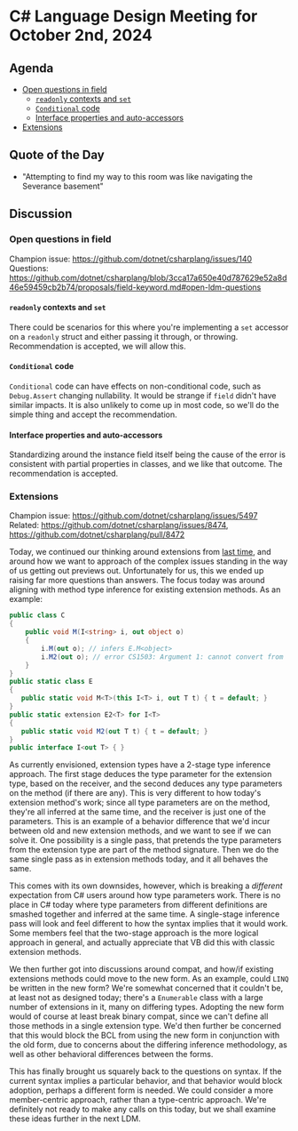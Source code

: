 # C# Language Design Meeting for October 2nd, 2024

## Agenda

- [Open questions in field](#open-questions-in-field)
    - [`readonly` contexts and `set`](#readonly-contexts-and-set)
    - [`Conditional` code](#conditional-code)
    - [Interface properties and auto-accessors](#interface-properties-and-auto-accessors)
- [Extensions](#extensions)

## Quote of the Day

- "Attempting to find my way to this room was like navigating the Severance basement"

## Discussion

### Open questions in field

Champion issue: https://github.com/dotnet/csharplang/issues/140  
Questions: https://github.com/dotnet/csharplang/blob/3cca17a650e40d787629e52a8d46e59459cb2b74/proposals/field-keyword.md#open-ldm-questions

#### `readonly` contexts and `set`

There could be scenarios for this where you're implementing a `set` accessor on a `readonly` struct and either passing it through, or throwing. Recommendation is accepted, we will
allow this.

#### `Conditional` code

`Conditional` code can have effects on non-conditional code, such as `Debug.Assert` changing nullability. It would be strange if `field` didn't have similar impacts. It is also
unlikely to come up in most code, so we'll do the simple thing and accept the recommendation.

#### Interface properties and auto-accessors

Standardizing around the instance field itself being the cause of the error is consistent with partial properties in classes, and we like that outcome. The recommendation is accepted.

### Extensions

Champion issue: https://github.com/dotnet/csharplang/issues/5497  
Related: https://github.com/dotnet/csharplang/issues/8474, https://github.com/dotnet/csharplang/pull/8472

Today, we continued our thinking around extensions from [last time](./LDM-2024-09-30.md#extensions), and around how we want to approach of the complex issues standing in the way of
us getting out previews out. Unfortunately for us, this we ended up raising far more questions than answers. The focus today was around aligning with method type inference for existing
extension methods. As an example:

```cs
public class C
{
    public void M(I<string> i, out object o)
    {
        i.M(out o); // infers E.M<object>
        i.M2(out o); // error CS1503: Argument 1: cannot convert from 'out object' to 'out string'
    }
}
public static class E
{
   public static void M<T>(this I<T> i, out T t) { t = default; }
}
public static extension E2<T> for I<T>
{
   public static void M2(out T t) { t = default; }
}
public interface I<out T> { }
```

As currently envisioned, extension types have a 2-stage type inference approach. The first stage deduces the type parameter for the extension type, based on the receiver, and the second
deduces any type parameters on the method (if there are any). This is very different to how today's extension method's work; since all type parameters are on the method, they're all inferred
at the same time, and the receiver is just one of the parameters. This is an example of a behavior difference that we'd incur between old and new extension methods, and we want to see if
we can solve it. One possibility is a single pass, that pretends the type parameters from the extension type are part of the method signature. Then we do the same single pass as in extension
methods today, and it all behaves the same.

This comes with its own downsides, however, which is breaking a _different_ expectation from C# users around how type parameters work. There is no place in C# today where type parameters
from different definitions are smashed together and inferred at the same time. A single-stage inference pass will look and feel different to how the syntax implies that it would work. Some
members feel that the two-stage approach is the more logical approach in general, and actually appreciate that VB did this with classic extension methods.

We then further got into discussions around compat, and how/if existing extensions methods could move to the new form. As an example, could `LINQ` be written in the new form? We're somewhat
concerned that it couldn't be, at least not as designed today; there's a `Enumerable` class with a large number of extensions in it, many on differing types. Adopting the new form would
of course at least break binary compat, since we can't define all those methods in a single extension type. We'd then further be concerned that this would block the BCL from using the new
form in conjunction with the old form, due to concerns about the differing inference methodology, as well as other behavioral differences between the forms.

This has finally brought us squarely back to the questions on syntax. If the current syntax implies a particular behavior, and that behavior would block adoption, perhaps a different form
is needed. We could consider a more member-centric approach, rather than a type-centric approach. We're definitely not ready to make any calls on this today, but we shall examine these ideas
further in the next LDM.
